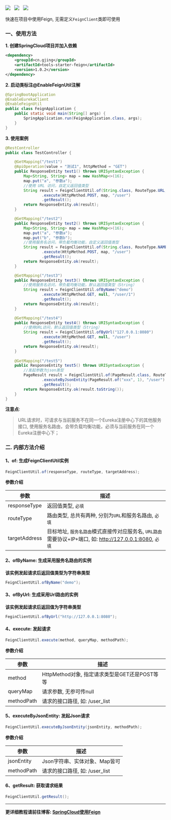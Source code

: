 ![](https://img.shields.io/badge/version-1.0.2-green.svg) &nbsp; 
![](https://img.shields.io/badge/author-Gjing-green.svg) &nbsp; 
![](https://img.shields.io/badge/builder-success-green.svg)   

快速在项目中使用Feign, 无需定义``FeignClient``类即可使用
### 一、使用方法
**1. 创建SpringCloud项目并加入依赖**
```xml
<dependency>
    <groupId>cn.gjing</groupId>
    <artifactId>tools-starter-feign</artifactId>
    <version>1.0.2</version>
</dependency>
```
**2. 启动类标注@EnableFeignUtil注解**
```java
@SpringBootApplication
@EnableEurekaClient
@EnableFeignUtil
public class FeignApplication {
    public static void main(String[] args) {
        SpringApplication.run(FeignApplication.class, args);
    }
}
```
**3. 使用案例**
```java
@RestController
public class TestController {

    @GetMapping("/test1")
    @ApiOperation(value = "测试1", httpMethod = "GET")
    public ResponseEntity test1() throws URISyntaxException {
        Map<String, String> map = new HashMap<>(16);
        map.put("a", "参数a");
        //使用 URL 访问，自定义返回值类型
        String result = FeignClientUtil.of(String.class, RouteType.URL, "http://127.0.0.1:8090/")
                .execute(HttpMethod.POST, map, "/user")
                .getResult();
        return ResponseEntity.ok(result);
    }

    @GetMapping("/test2")
    public ResponseEntity test2() throws URISyntaxException {
        Map<String, String> map = new HashMap<>(16);
        map.put("a", "参数a");
        map.put("b", "参数b");
        //使用服务名访问，带负载均衡功能，自定义返回值类型
        String result = FeignClientUtil.of(String.class, RouteType.NAME, "demo")
                .execute(HttpMethod.POST, map, "/user")
                .getResult();
        return ResponseEntity.ok(result);
    }

    @GetMapping("/test3")
    public ResponseEntity test3() throws URISyntaxException {
        //使用服务名访问，带负载均衡功能，默认返回值类型（String）
        String result = FeignClientUtil.ofByName("demo")
                .execute(HttpMethod.GET, null, "/user/1")
                .getResult();
        return ResponseEntity.ok(result);
    }

    @GetMapping("/test4")
    public ResponseEntity test4() throws URISyntaxException {
        //使用URL访问，默认返回值类型（String）
        String result = FeignClientUtil.ofByUrl("127.0.0.1:8080")
                .execute(HttpMethod.GET, null, "/user")
                .getResult();
        return ResponseEntity.ok(result);
    }
    
    @GetMapping("/test5")
    public ResponseEntity test5() throws URISyntaxException {
        //发起参数为json类型
        PageResult result = FeignClientUtil.of(PageResult.class, RouteType.NAME, "demo")
                .executeByJsonEntity(PageResult.of("xxx", 1), "/user")
                .getResult();
        return ResponseEntity.ok(result.toString());
    }
}
```
**注意点**:
> URL请求时，可请求与当前服务不在同一个Eureka注册中心下的其他服务接口, 使用服务名路由，会带负载均衡功能，必须与当前服务在同一个Eureka注册中心下；
### 二. 内部方法介绍
#### 1、of: 生成FeignClientUtil实例
```java
FeignClientUtil.of(responseType, routeType, targetAddress);
```
**参数介绍**   

|参数|描述|
|---|---|
|responseType|返回值类型, ``必填``|
|routeType|路由类型, 总共有两种, 分别为``URL``和服务名路由, ``必填``|
|targetAddress|目标地址, ``服务名路由``模式直接传对应服务名, ``URL路由``需要协议+IP+端口, 如: http://127.0.0.1:8080, ``必填``|
#### 2、ofByName: 生成采用服务名路由的实例
**该实例发起请求后返回值类型为字符串类型**
```java
FeignClientUtil.ofByName("demo");
```
#### 3、ofByUrl: 生成采用Url路由的实例
**该实例发起请求后返回值为字符串类型**
```java
FeginClientUtil.ofByUrl("http://127.0.0.1:8080");
```
#### 4、execute: 发起请求
```java
FeignClientUtil.execute(method, queryMap, methodPath);
```
**参数介绍**    

|参数|描述|
|---|---|
|method|HttpMethod对象, 指定请求类型是GET还是POST等等|
|queryMap|请求参数, 无参可传null|
|methodPath|请求的接口路径, 如: /user_list|
#### 5、executeByJsonEntity: 发起Json请求
```java
FeignClientUtil.executeByJsonEntity(jsonEntity, methodPath);
```
**参数介绍**    

|参数|描述|
|---|---|
|jsonEntity|Json字符串、实体对象、Map皆可|
|methodPath|请求的接口路径, 如: /user_list|
#### 6、getResult: 获取请求结果
```java
FeignClientUtil.getResult();
```
---
**更详细教程请前往博客: [SpringCloud使用Feign](https://yq.aliyun.com/articles/703131?spm=a2c4e.11155435.0.0.c26c33125jAgU6)**